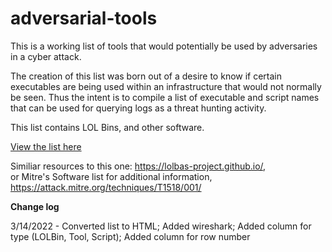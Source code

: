 # adversarial-tools

This is a working list of tools that would potentially be used by adversaries in a cyber attack.  

The creation of this list was born out of a desire to know if certain executables are being used within an infrastructure that would not normally be seen.   Thus the intent is to compile a list of executable and script names that can be used for querying logs as a threat hunting activity.  

This list contains LOL Bins, and other software.

[View the list here](https://htmlpreview.github.io/?https://github.com/kyle-phillips/adversarial-tools/blob/main/adversarial-tools.html)

Similiar resources to this one: https://lolbas-project.github.io/,  
or Mitre's Software list for additional information, https://attack.mitre.org/techniques/T1518/001/


**Change log**

3/14/2022 - Converted list to HTML; Added wireshark; Added column for type (LOLBin, Tool, Script); Added column for row number




